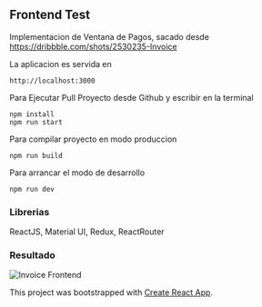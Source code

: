 
## Frontend Test

Implementacion de Ventana de Pagos, sacado desde https://dribbble.com/shots/2530235-Invoice

La aplicacion es servida en
```
http://localhost:3000
```

Para Ejecutar Pull Proyecto desde Github y escribir en la terminal

```
npm install
npm run start
```

Para compilar proyecto en modo produccion 

```
npm run build
```

Para arrancar el modo de desarrollo

```
npm run dev
```

### Librerias
ReactJS,
Material UI,
Redux,
ReactRouter


### Resultado

![Invoice Frontend](https://i.imgur.com/2KGql8D.png)


This project was bootstrapped with [Create React App](https://github.com/facebook/create-react-app). 


